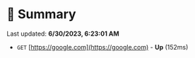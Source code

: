 # 📖 Summary
Last updated: **6/30/2023, 6:23:01 AM**

- `GET` [https://google.com](https://google.com) - **Up** (152ms)
